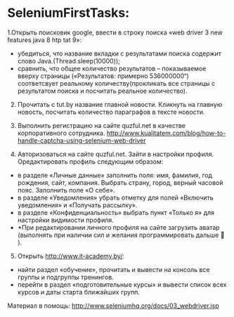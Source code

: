 # SeleniumFirstTasks:

1.Открыть поисковик google, ввести в строку поиска «web driver 3 new features java 8 htp tat 9»:
- убедиться, что название вкладки с результатами поиска содержит слово Java.(Thread.sleep(10000));
- сравнить, что общее количество результатов – показываемое вверху страницы («Результатов: примерно 536000000“) соответсвует реальному количеству(прокликать все страницы с результатом поиска и посчитать реальное количество).

2. Прочитать с tut.by название главной новости. Кликнуть на главную новость, посчитать количество параграфов в тексте новости.

3. Выполнить регистрацию на сайте quzful.net в качестве корпоративного сотрудника.
http://www.kualitatem.com/blog/how-to-handle-captcha-using-selenium-web-driver

4. Авторизоваться на сайте quzful.net. Зайти в настройки профиля. Оредактировать профиль следующим образом:
- в разделе «Личные данные» заполнить поля: имя, фамилия, год рождения, сайт, компания. Выбрать страну, город, верный часовой пояс. Заполнить поле «О себе».
- в разделе «Уведомления» убрать отметку для полей «Включить уведомления» и «Получать рассылку».
- в разделе «Конфиденциальность» выбрать пункт «Только я» для настройки видимости профиля.
- *При редактировании личного профиля на сайте загрузить аватар (выполнять при наличии сил и желания программировать дальше  ).

5. Открыть http://www.it-academy.by/:
- найти раздел «обучение», прочитать и вывести на консоль все группы и подгруппы тренингов.
- перейти в раздел «подготовительные курсы» и вывести список всех курсов и даты старта ближайших групп.

Материал в помощь: http://www.seleniumhq.org/docs/03_webdriver.jsp
